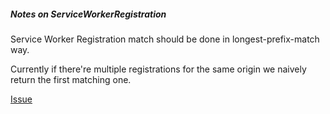 
##### Notes on ServiceWorkerRegistration

Service Worker Registration match should be done in longest-prefix-match way.

Currently if there're multiple registrations for the same origin we naively return the first matching one.

[Issue](https://bugs.chromium.org/p/chromium/issues/detail?id=370773)
